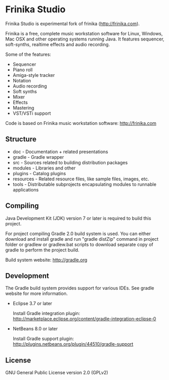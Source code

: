 Frinika Studio
==============

Frinika Studio is experimental fork of frinika (http://frinika.com).

Frinika is a free, complete music workstation software for Linux, Windows, Mac OSX and other operating systems running Java. 
It features sequencer, soft-synths, realtime effects and audio recording.

Some of the features:

<ul>
<li>Sequencer</li>
<li>Piano roll</li>
<li>Amiga-style tracker</li>
<li>Notation</li>
<li>Audio recording</li>
<li>Soft synths</li>
<li>Mixer</li>
<li>Effects</li>
<li>Mastering</li>
<li>VST/VSTi support</li>
</ul>

Code is based on Frinika music workstation software: http://frinika.com

Structure
---------

 * doc - Documentation + related presentations
 * gradle - Gradle wrapper
 * src - Sources related to building distribution packages
 * modules - Libraries and other
 * plugins - Catalog plugins
 * resources - Related resource files, like sample files, images, etc.
 * tools - Distributable subprojects encapsulating modules to runnable applications

Compiling
---------

Java Development Kit (JDK) version 7 or later is required to build this project.

For project compiling Gradle 2.0 build system is used. You can either download and install gradle and run "gradle distZip" command in project folder or gradlew or gradlew.bat scripts to download separate copy of gradle to perform the project build.

Build system website: http://gradle.org

Development
-----------

The Gradle build system provides support for various IDEs. See gradle website for more information.

 * Eclipse 3.7 or later

   Install Gradle integration plugin: http://marketplace.eclipse.org/content/gradle-integration-eclipse-0

 * NetBeans 8.0 or later

   Install Gradle support plugin: http://plugins.netbeans.org/plugin/44510/gradle-support

License
-------

GNU General Public License version 2.0 (GPLv2)
